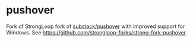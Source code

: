 # pushover

Fork of StrongLoop fork of [substack/pushover](https://github.com/substack/pushover) with improved support for Windows. See https://github.com/strongloop-forks/strong-fork-pushover.
